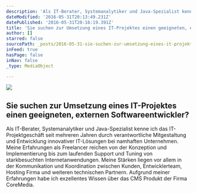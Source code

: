 ```yaml
---
description: 'Als IT-Berater, Systemanalytiker und Java-Spezialist kenne ich das IT-Projektgeschäft seit mehreren Jahren durch verantwortliche Mitgestaltung und Entwicklung innovativer IT-Lösungen bei namhaften Unternehmen.  Meine Erfahrungen als Freelancer reichen von der Konzeption und Implementierung bis zum laufenden Support und Tuning von starkbesuchten Internetanwendungen.  Meine Stärken liegen vor allem in der Kommunikation und Koordination zwischen Kunden, Entwicklerteam, Hosting Firma und weiteren technischen Partnern. Aufgrund meiner Erfahrungen habe ich exzellentes Wissen über das CMS Produkt der Firma CoreMedia.'
dateModified: '2016-05-31T20:13:49.231Z'
datePublished: '2016-05-31T20:16:19.391Z'
title: 'Sie suchen zur Umsetzung eines IT-Projektes einen geeigneten, externen Softwareentwickler?'
author: []
starred: false
sourcePath: _posts/2016-05-31-sie-suchen-zur-umsetzung-eines-it-projektes-einen-geeigneten.md
inFeed: true
hasPage: false
inNav: false
_type: MediaObject

---
```

<article style=""><img src="https://the-grid-user-content.s3-us-west-2.amazonaws.com/e0f20657-8e48-47d2-889a-ee94b69f4fd5.jpg" /><h1>Sie suchen zur Umsetzung eines IT-Projektes einen geeigneten, externen Softwareentwickler?</h1><p>Als IT-Berater, Systemanalytiker und Java-Spezialist kenne ich das IT-Projektgeschäft seit mehreren Jahren durch verantwortliche Mitgestaltung und Entwicklung innovativer IT-Lösungen bei namhaften Unternehmen. Meine Erfahrungen als Freelancer reichen von der Konzeption und Implementierung bis zum laufenden Support und Tuning von starkbesuchten Internetanwendungen. Meine Stärken liegen vor allem in der Kommunikation und Koordination zwischen Kunden, Entwicklerteam, Hosting Firma und weiteren technischen Partnern. Aufgrund meiner Erfahrungen habe ich exzellentes Wissen über das CMS Produkt der Firma CoreMedia.</p></article>